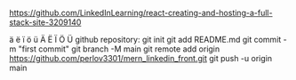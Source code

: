 https://github.com/LinkedInLearning/react-creating-and-hosting-a-full-stack-site-3209140

ä ë ï ö ü Ä Ë Ï Ö Ü
github repository:
git init
git add README.md
git commit -m "first commit"
git branch -M main
git remote add origin https://github.com/perlov3301/mern_linkedin_front.git
git push -u origin main